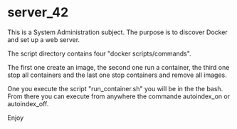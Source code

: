 # server_42
This is a System Administration subject. The purpose is to discover Docker and set up a web server.

The script directory contains four "docker scripts/commands".

The first one create an image, the second one run a container, the third one stop all containers and the last one stop containers and remove all images.

One you execute the script "run_container.sh" you will be in the the bash. From there you can execute from anywhere the commande autoindex_on or autoindex_off.

Enjoy



